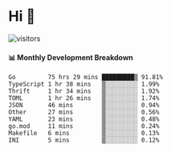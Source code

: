 # Hi 👋
 
![visitors](https://visitor-badge.glitch.me/badge?page_id=sorcererxw.sorcererx)

#### 📊 Monthly Development Breakdown

<!--START_SECTION:waka-->
```text
Go         75 hrs 29 mins █████████▒ 91.81%
TypeScript 1 hr 38 mins   ▒░░░░░░░░░ 1.99%
Thrift     1 hr 34 mins   ▒░░░░░░░░░ 1.92%
TOML       1 hr 26 mins   ▒░░░░░░░░░ 1.74%
JSON       46 mins        ▒░░░░░░░░░ 0.94%
Other      27 mins        ▒░░░░░░░░░ 0.56%
YAML       23 mins        ▒░░░░░░░░░ 0.48%
go.mod     11 mins        ▒░░░░░░░░░ 0.24%
Makefile   6 mins         ▒░░░░░░░░░ 0.13%
INI        5 mins         ▒░░░░░░░░░ 0.12%
```
<!--END_SECTION:waka-->
